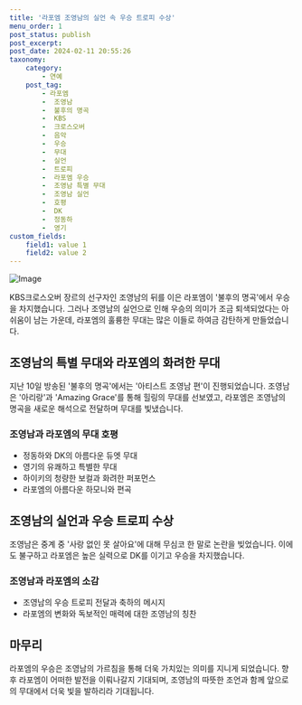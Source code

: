 ```yaml
---
title: '라포엠 조영남의 실언 속 우승 트로피 수상'
menu_order: 1
post_status: publish
post_excerpt: 
post_date: 2024-02-11 20:55:26
taxonomy:
    category:
        - 연예
    post_tag:
        - 라포엠
        -  조영남
        -  불후의 명곡
        -  KBS
        -  크로스오버
        -  음악
        -  우승
        -  무대
        -  실언
        -  트로피
        -  라포엠 우승
        -  조영남 특별 무대
        -  조영남 실언
        -  호평
        -  DK
        -  정동하
        -  영기
custom_fields:
    field1: value 1
    field2: value 2
---
```


![Image](https://ssl.pstatic.net/mimgnews/image/312/2024/02/11/0000648717_001_20240211152201384.jpg?type=w540)

KBS크로스오버 장르의 선구자인 조영남의 뒤를 이은 라포엠이 '불후의 명곡'에서 우승을 차지했습니다. 그러나 조영남의 실언으로 인해 우승의 의미가 조금 퇴색되었다는 아쉬움이 남는 가운데, 라포엠의 훌륭한 무대는 많은 이들로 하여금 감탄하게 만들었습니다.
## 조영남의 특별 무대와 라포엠의 화려한 무대
지난 10일 방송된 '불후의 명곡'에서는 '아티스트 조영남 편'이 진행되었습니다. 조영남은 '아리랑'과 'Amazing Grace'를 통해 힐링의 무대를 선보였고, 라포엠은 조영남의 명곡을 새로운 해석으로 전달하며 무대를 빛냈습니다.
### 조영남과 라포엠의 무대 호평
- 정동하와 DK의 아름다운 듀엣 무대
- 영기의 유쾌하고 특별한 무대
- 하이키의 청량한 보컬과 화려한 퍼포먼스
- 라포엠의 아름다운 하모니와 편곡
## 조영남의 실언과 우승 트로피 수상
조영남은 중계 중 '사랑 없인 못 살아요'에 대해 무심코 한 말로 논란을 빚었습니다. 이에도 불구하고 라포엠은 높은 실력으로 DK를 이기고 우승을 차지했습니다.
### 조영남과 라포엠의 소감
- 조영남의 우승 트로피 전달과 축하의 메시지
- 라포엠의 변화와 독보적인 매력에 대한 조영남의 칭찬
## 마무리
라포엠의 우승은 조영남의 가르침을 통해 더욱 가치있는 의미를 지니게 되었습니다. 향후 라포엠이 어떠한 발전을 이뤄나갈지 기대되며, 조영남의 따뜻한 조언과 함께 앞으로의 무대에서 더욱 빛을 발하리라 기대됩니다.
